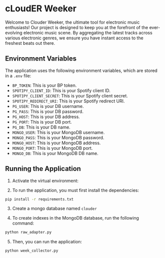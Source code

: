# сLoudER Weeker
Welcome to Clouder Weeker, the ultimate tool for electronic music enthusiasts! Our project is designed to keep you at the forefront of the ever-evolving electronic music scene. By aggregating the latest tracks across various electronic genres, we ensure you have instant access to the freshest beats out there.

## Environment Variables

The application uses the following environment variables, which are stored in a `.env` file:

- `BP_TOKEN`: This is your BP token.
- `SPOTIPY_CLIENT_ID`: This is your Spotify client ID.
- `SPOTIPY_CLIENT_SECRET`: This is your Spotify client secret.
- `SPOTIPY_REDIRECT_URI`: This is your Spotify redirect URI.
- `PG_USER`: This is your DB username.
- `PG_PASS`: This is your DB password.
- `PG_HOST`: This is your DB address.
- `PG_PORT`: This is your DB port.
- `PG_DB`: This is your DB name.
- `MONGO_USER`: This is your MongoDB username.
- `MONGO_PASS`: This is your MongoDB password.
- `MONGO_HOST`: This is your MongoDB address.
- `MONGO_PORT`: This is your MongoDB port.
- `MONGO_DB`: This is your MongoDB DB name.


## Running the Application
1. Activate the virtual environment:

2. To run the application, you must first install the dependencies:
```bash
pip install -r requirements.txt
```

3. Create a mongo database named `clouder` 

4. To create indexes in the MongoDB database, run the following command:
```bash
python raw_adapter.py
```

5. Then, you can run the application:
```bash
python week_collector.py
```
